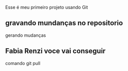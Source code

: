 Esse é meu primeiro projeto usando Git
## gravando mundanças no repositorio
gerando mudanças 
## Fabia Renzi voce vai conseguir
comando git pull
